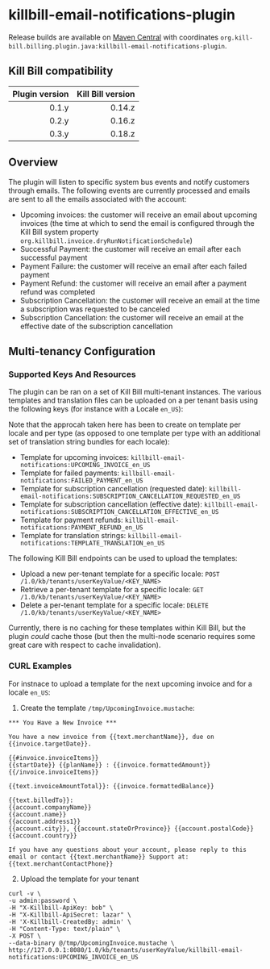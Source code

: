 # killbill-email-notifications-plugin

Release builds are available on [Maven Central](http://search.maven.org/#search%7Cga%7C1%7Cg%3A%22org.kill-bill.billing.plugin.java%22%20AND%20a%3A%22killbill-email-notifications-plugin%22) with coordinates `org.kill-bill.billing.plugin.java:killbill-email-notifications-plugin`.

Kill Bill compatibility
-----------------------

| Plugin version | Kill Bill version |
| -------------: | ----------------: |
| 0.1.y          | 0.14.z            |
| 0.2.y          | 0.16.z            |
| 0.3.y          | 0.18.z            |

## Overview

The plugin will listen to specific system bus events and notify customers through emails. The following events are currently processed and emails are sent to all the emails associated with the account:

* Upcoming invoices: the customer will receive an email about upcoming invoices (the time at which to send the email is configured through the Kill Bill system property `org.killbill.invoice.dryRunNotificationSchedule`)
* Successful Payment: the customer will receive an email after each successful payment
* Payment Failure: the customer will receive an email after each failed payment
* Payment Refund: the customer will receive an email after a payment refund was completed
* Subscription Cancellation: the customer will receive an email at the time a subscription was requested to be canceled
* Subscription Cancellation: the customer will receive an email at the effective date of the subscription cancellation

## Multi-tenancy Configuration

### Supported Keys And Resources

The plugin can be ran on a set of Kill Bill multi-tenant instances. The various templates and translation files can be uploaded on a per tenant basis using the following keys (for instance with a Locale `en_US`):

Note that the approcah taken here has been to create on template per locale and per type (as opposed to one template per type with an additional set of translation string bundles for each locale):

* Template for upcoming invoices: `killbill-email-notifications:UPCOMING_INVOICE_en_US` 
* Template for failed payments: `killbill-email-notifications:FAILED_PAYMENT_en_US`
* Template for subscription cancellation (requested date): `killbill-email-notifications:SUBSCRIPTION_CANCELLATION_REQUESTED_en_US`
* Template for subscription cancellation (effective date): `killbill-email-notifications:SUBSCRIPTION_CANCELLATION_EFFECTIVE_en_US`
* Template for payment refunds: `killbill-email-notifications:PAYMENT_REFUND_en_US`
* Template for translation strings: `killbill-email-notifications:TEMPLATE_TRANSLATION_en_US`

The following Kill Bill endpoints can be used to upload the templates:

* Upload a new per-tenant template for a specific locale: `POST /1.0/kb/tenants/userKeyValue/<KEY_NAME>`
* Retrieve a per-tenant template for a specific locale: `GET /1.0/kb/tenants/userKeyValue/<KEY_NAME>`
* Delete a per-tenant template for a specific locale: `DELETE /1.0/kb/tenants/userKeyValue/<KEY_NAME>`

Currently, there is no caching for these templates within Kill Bill, but the plugin *could* cache those (but then the multi-node scenario requires some great care with respect to cache invalidation).

### CURL Examples

For instnace to upload a template for the next upcoming invoice and for a locale `en_US`:

1. Create the template `/tmp/UpcomingInvoice.mustache`:

  ```
*** You Have a New Invoice ***

You have a new invoice from {{text.merchantName}}, due on {{invoice.targetDate}}.

{{#invoice.invoiceItems}}
{{startDate}} {{planName}} : {{invoice.formattedAmount}}
{{/invoice.invoiceItems}}

{{text.invoiceAmountTotal}}: {{invoice.formattedBalance}}

{{text.billedTo}}:
{{account.companyName}}
{{account.name}}
{{account.address1}}
{{account.city}}, {{account.stateOrProvince}} {{account.postalCode}}
{{account.country}}

If you have any questions about your account, please reply to this email or contact {{text.merchantName}} Support at: {{text.merchantContactPhone}}
  ```

2. Upload the template for your tenant 

  ```
curl -v \
-u admin:password \
-H "X-Killbill-ApiKey: bob" \
-H "X-Killbill-ApiSecret: lazar" \
-H 'X-Killbill-CreatedBy: admin' \
-H "Content-Type: text/plain" \
-X POST \
--data-binary @/tmp/UpcomingInvoice.mustache \
http://127.0.0.1:8080/1.0/kb/tenants/userKeyValue/killbill-email-notifications:UPCOMING_INVOICE_en_US
  ```


